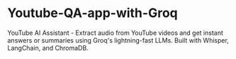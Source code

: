 # Youtube-QA-app-with-Groq
YouTube AI Assistant - Extract audio from YouTube videos and get instant answers or summaries using Groq's lightning-fast LLMs. Built with Whisper, LangChain, and ChromaDB.

